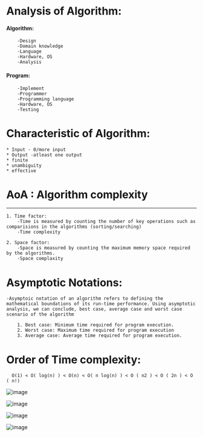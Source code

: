 
# Analysis of Algorithm:

#### Algorithm:
    	-Design
    	-Domain knowledge
    	-Language
    	-Hardware, OS
    	-Analysis


#### Program:
    	-Implement
    	-Programmer
    	-Programming language
    	-Hardware, OS
    	-Testing
    	
# Characteristic of Algorithm:

    * Input - 0/more input
    * Output -atleast one output
    * finite
    * unambiguity
    * effective

# AoA : Algorithm complexity
---------------------------
    1. Time factor:
    	-Time is measured by counting the number of key operations such as comparisions in the algorithms (sorting/searching)
    	-Time complexity
    	
    2. Space factor:
    	-Space is measured by counting the maximum memory space required by the algorithms.
    	-Space complaxity
    	
# Asymptotic Notations:

    -Asymptoic notation of an algorithm refers to defining the mathematical boundations of its run-time performance. Using asymptotic analysis, we can conclude, best case, average case and worst case scenario of the algorithm 

    	1. Best case: Minimum time required for program execution.
    	2. Worst case: Maximum time required for program execution
    	3. Average case: Average time required for program execution.


  # Order of Time complexity:

      O(1) < O( log(n) ) < O(n) < O( n log(n) ) < O ( n2 ) < O ( 2n ) < O ( n!)

  ![image](https://github.com/Kiranwaghmare123/PG-DAC-Sep23/assets/72081819/45f8db52-84e3-4c47-bf40-c05066b00d93)

  ![image](https://github.com/Kiranwaghmare123/PG-DAC-Sep23/assets/72081819/3e53a827-3333-4192-ac7b-2cc0373b7351)

  ![image](https://github.com/Kiranwaghmare123/PG-DAC-Sep23/assets/72081819/fa336cc4-8c63-4d50-b27c-f6f15963dffc)

  ![image](https://github.com/Kiranwaghmare123/PG-DAC-Sep23/assets/72081819/4b61fe58-56bb-45cc-ab0f-96aef6cb8d06)



